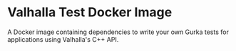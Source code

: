 # Valhalla Test Docker Image

A Docker image containing dependencies to write your own Gurka tests for applications using Valhalla's C++ API.

